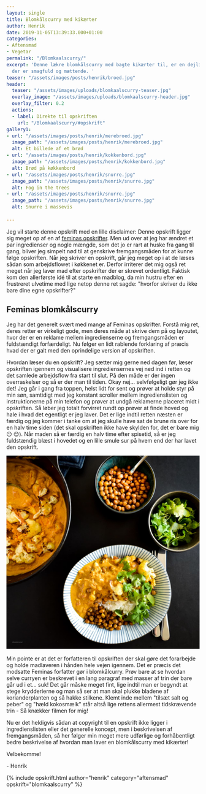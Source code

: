 ```yaml
---
layout: single
title: Blomkålscurry med kikærter
author: Henrik
date: 2019-11-05T13:39:33.000+01:00
categories:
- Aftensmad
- Vegetar
permalink: "/Blomkaalscurry/"
excerpt: 'Denne lækre blomkålscurry med bagte kikærter til, er en dejlig vegetarret
  der er smagfuld og mættende. '
teaser: "/assets/images/posts/henrik/broed.jpg"
header:
  teaser: "/assets/images/uploads/blomkaalscurry-teaser.jpg"
  overlay_image: "/assets/images/uploads/blomkaalscurry-header.jpg"
  overlay_filter: 0.2
  actions:
  - label: Direkte til opskriften
    url: "/Blomkaalscurry/#opskrift"
gallery1:
- url: "/assets/images/posts/henrik/merebroed.jpg"
  image_path: "/assets/images/posts/henrik/merebroed.jpg"
  alt: Et billede af et brød
- url: "/assets/images/posts/henrik/kokkenbord.jpg"
  image_path: "/assets/images/posts/henrik/kokkenbord.jpg"
  alt: Brød på køkkenbord
- url: "/assets/images/posts/henrik/snurre.jpg"
  image_path: "/assets/images/posts/henrik/snurre.jpg"
  alt: Fog in the trees
- url: "/assets/images/posts/henrik/snurre.jpg"
  image_path: "/assets/images/posts/henrik/snurre.jpg"
  alt: Snurre i massevis

---
```

Jeg vil starte denne opskrift med en lille disclaimer: Denne opskrift ligger sig meget op af en af [feminas opskrifter](https://www.femina.dk/mad/hovedretter/blomkaalskarry-med-sproede-kikaerter). Men ud over at jeg har ændret et par ingredienser og nogle mængde, som det jo er rart at huske fra gang til gang, bliver jeg simpelt nød til at genskrive fremgangsmåden for at kunne følge opskriften. Når jeg skriver en opskrift, går jeg meget op i at de læses sådan som arbejdsflowet i køkkenet er.  Derfor irriterer det mig også ret meget når jeg laver mad efter opskrifter der er skrevet ordentligt. Faktisk kom den allerførste idé til at starte en madblog, da min hustru efter en frustreret ulvetime med lige netop denne ret sagde: "hvorfor skriver du ikke bare dine egne opskrifter?"

## Feminas blomkålscurry

Jeg har det generelt svært med mange af Feminas opskrifter. Forstå mig ret, deres retter er virkeligt gode, men deres måde at skrive dem på og layoutet, hvor der er en reklame mellem ingredienserne og fremgangsmåden er fuldstændigt forfærdeligt. Nu følger en lidt rablende forklaring af præcis hvad der er galt med den oprindelige version af opskriften.

Hvordan læser du en opskrift? Jeg sætter mig gerne ned dagen før, læser opskriften igennem og visualisere  ingrediensernes vej ned ind i retten og det samlede arbejdsflow fra start til slut. På den måde er der ingen overraskelser og så er der man til tiden. Okay nej... selvfølgeligt gør jeg ikke det! Jeg går i gang fra toppen, helst lidt for sent og prøver at holde styr på min søn, samtidigt med jeg konstant scroller mellem ingredienslisten og instruktionerne på min telefon og prøver at undgå reklamerne placeret midt i opskriften. Så løber jeg totalt forvirret rundt op prøver at finde hoved og hale i hvad det egentligt er jeg laver. Det er lige indtil retten næsten er færdig og jeg kommer i tanke om at jeg skulle have sat de brune ris over for en halv time siden (det skal opskriften ikke have skylden for, det er bare mig :neutral_face: :blush:). Når maden så er færdig en halv time efter spisetid, så er jeg fuldstændig blæst i hovedet og en lille smule sur på hvem end der har lavet den opskrift.

![](/assets/images/uploads/blomkaalscurry-teaser.jpg)

Min pointe er at det er forfatteren til opskriften der skal gøre det forarbejde og holde madlaveren i hånden hele vejen igennem. Det er præcis det modsatte Feminas forfatter gør i blomkålcurry. Prøv bare at se hvordan selve curryen er beskrevet i en lang paragraf med masser af trin der bare går ud i et... suk! Det går måske meget fint, lige indtil man er begyndt at stege krydderierne og man så ser at man skal plukke bladene af korianderplanten og så hakke stilkene. Klemt inde mellem "tilsæt salt og peber" og "hæld kokosmælk" står altså lige rettens allermest tidskrævende trin - Så knækker filmen for mig!

Nu er det heldigvis sådan at copyright til en opskrift ikke ligger i ingredienslisten eller det generelle koncept, men i beskrivelsen af fremgangsmåden, så her følger min meget mere udførlige og  forhåbentligt bedre beskrivelse af hvordan man laver en blomkålscurry med kikærter!

Velbekomme!

\- Henrik

{% include opskrift.html author="henrik" category="aftensmad" opskrift="blomkaalscurry" %}